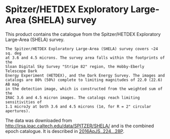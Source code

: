 Spitzer/HETDEX Exploratory Large-Area (SHELA) survey
====================================================

This product contains the catalogue from the Spitzer/HETDEX Exploratory
Large-Area (SHELA) survey.

    The Spitzer/HETDEX Exploratory Large-Area (SHELA) survey covers ~24 sq. deg
    at 3.6 and 4.5 microns. The survey area falls within the footprints of the
    Sloan Digital Sky Survey "Stripe 82" region, the Hobby-Eberly Telescope Dark
    Energy Experiment (HETDEX), and the Dark Energy Survey. The images and
    catalogs are 80% (50%) complete to limiting magnitudes of 22.0 (22.6) AB mag
    in the detection image, which is constructed from the weighted sum of the
    IRAC 3.6 and 4.5 micron images. The catalogs reach limiting sensitivities of
    1.1 microJy at both 3.6 and 4.5 microns (1σ, for R = 2" circular apertures).

The data was downloaded from http://irsa.ipac.caltech.edu/data/SPITZER/SHELA/
and is the combined epoch catalogue.  It is described in
[2016ApJS..224...28P](https://ui.adsabs.harvard.edu/#abs/2016ApJS..224...28P/abstract).
